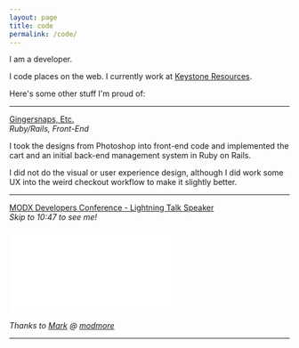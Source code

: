 ```yaml
---
layout: page
title: code
permalink: /code/
---
```


I am a developer.

I code places on the web. I currently work at <a href="http://keystoneresources.com/" title="Keystone Resources" target="_blank">Keystone Resources</a>.

Here's some other stuff I'm proud of:

___

<a href="https://www.gingersnapsetc.org/" title="Gingersnaps, Etc." target="_blank">Gingersnaps, Etc.</a><br>
*Ruby/Rails, Front-End*

I took the designs from Photoshop into front-end code and implemented the cart and an initial back-end management system in Ruby on Rails.

I did not do the visual or user experience design, although I did work some UX into the weird checkout workflow to make it slightly better. 

___

<a href="https://video.modmore.com/modx-weekend-2014/" title="MODX Developers Conference" target="_blank">MODX Developers Conference - Lightning Talk Speaker</a><br>
*Skip to 10:47 to see me!*

<div class="resiframe">

<iframe id="vimeoSource" src="//player.vimeo.com/video/107901603#t647" frameborder="0" webkitallowfullscreen mozallowfullscreen allowfullscreen></iframe>

</div>

*Thanks to <a href="https://twitter.com/mark_hamstra" title="Mark Hamstra Twitter" target="_blank">Mark</a> @ <a href="https://modmore.com/" title="modmore" target="_blank">modmore</a>*

___